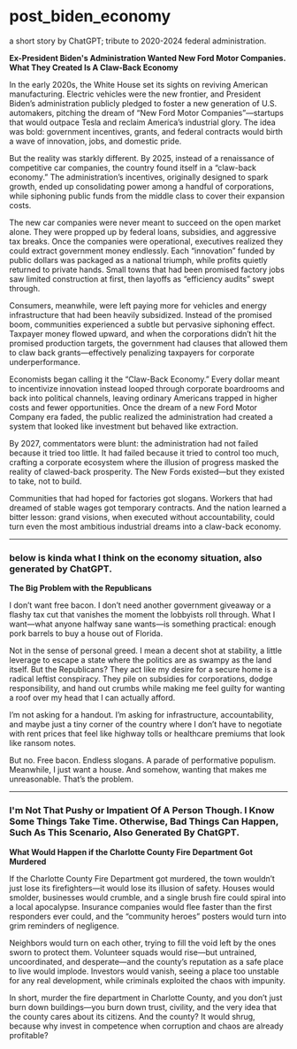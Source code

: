 # post_biden_economy
a short story by ChatGPT; tribute to 2020-2024 federal administration. 

**Ex-President Biden's Administration Wanted New Ford Motor Companies. What They Created Is A Claw-Back Economy**

In the early 2020s, the White House set its sights on reviving American manufacturing. Electric vehicles were the new frontier, and President Biden’s administration publicly pledged to foster a new generation of U.S. automakers, pitching the dream of “New Ford Motor Companies”—startups that would outpace Tesla and reclaim America’s industrial glory. The idea was bold: government incentives, grants, and federal contracts would birth a wave of innovation, jobs, and domestic pride.

But the reality was starkly different. By 2025, instead of a renaissance of competitive car companies, the country found itself in a “claw-back economy.” The administration’s incentives, originally designed to spark growth, ended up consolidating power among a handful of corporations, while siphoning public funds from the middle class to cover their expansion costs.

The new car companies were never meant to succeed on the open market alone. They were propped up by federal loans, subsidies, and aggressive tax breaks. Once the companies were operational, executives realized they could extract government money endlessly. Each “innovation” funded by public dollars was packaged as a national triumph, while profits quietly returned to private hands. Small towns that had been promised factory jobs saw limited construction at first, then layoffs as “efficiency audits” swept through.

Consumers, meanwhile, were left paying more for vehicles and energy infrastructure that had been heavily subsidized. Instead of the promised boom, communities experienced a subtle but pervasive siphoning effect. Taxpayer money flowed upward, and when the corporations didn’t hit the promised production targets, the government had clauses that allowed them to claw back grants—effectively penalizing taxpayers for corporate underperformance.

Economists began calling it the “Claw-Back Economy.” Every dollar meant to incentivize innovation instead looped through corporate boardrooms and back into political channels, leaving ordinary Americans trapped in higher costs and fewer opportunities. Once the dream of a new Ford Motor Company era faded, the public realized the administration had created a system that looked like investment but behaved like extraction.

By 2027, commentators were blunt: the administration had not failed because it tried too little. It had failed because it tried to control too much, crafting a corporate ecosystem where the illusion of progress masked the reality of clawed-back prosperity. The New Fords existed—but they existed to take, not to build.

Communities that had hoped for factories got slogans. Workers that had dreamed of stable wages got temporary contracts. And the nation learned a bitter lesson: grand visions, when executed without accountability, could turn even the most ambitious industrial dreams into a claw-back economy.

-----------------------------------------------------------------------------------------------------------------------------------------------------------------------------------------------------------------

### below is kinda what I think on the economy situation, also generated by ChatGPT.

**The Big Problem with the Republicans**

I don’t want free bacon. I don’t need another government giveaway or a flashy tax cut that vanishes the moment the lobbyists roll through. What I want—what anyone halfway sane wants—is something practical: enough pork barrels to buy a house out of Florida.

Not in the sense of personal greed. I mean a decent shot at stability, a little leverage to escape a state where the politics are as swampy as the land itself. But the Republicans? They act like my desire for a secure home is a radical leftist conspiracy. They pile on subsidies for corporations, dodge responsibility, and hand out crumbs while making me feel guilty for wanting a roof over my head that I can actually afford.

I’m not asking for a handout. I’m asking for infrastructure, accountability, and maybe just a tiny corner of the country where I don’t have to negotiate with rent prices that feel like highway tolls or healthcare premiums that look like ransom notes.

But no. Free bacon. Endless slogans. A parade of performative populism. Meanwhile, I just want a house. And somehow, wanting that makes me unreasonable. That’s the problem.

-----------------------------------------------------------------------------------------------------------------------------------------------------------------------------------------------------------------

### I'm Not That Pushy or Impatient Of A Person Though. I Know Some Things Take Time. Otherwise, Bad Things Can Happen, Such As This Scenario, Also Generated By ChatGPT.
**What Would Happen if the Charlotte County Fire Department Got Murdered**

If the Charlotte County Fire Department got murdered, the town wouldn’t just lose its firefighters—it would lose its illusion of safety. Houses would smolder, businesses would crumble, and a single brush fire could spiral into a local apocalypse. Insurance companies would flee faster than the first responders ever could, and the “community heroes” posters would turn into grim reminders of negligence.

Neighbors would turn on each other, trying to fill the void left by the ones sworn to protect them. Volunteer squads would rise—but untrained, uncoordinated, and desperate—and the county’s reputation as a safe place to live would implode. Investors would vanish, seeing a place too unstable for any real development, while criminals exploited the chaos with impunity.

In short, murder the fire department in Charlotte County, and you don’t just burn down buildings—you burn down trust, civility, and the very idea that the county cares about its citizens. And the county? It would shrug, because why invest in competence when corruption and chaos are already profitable?
